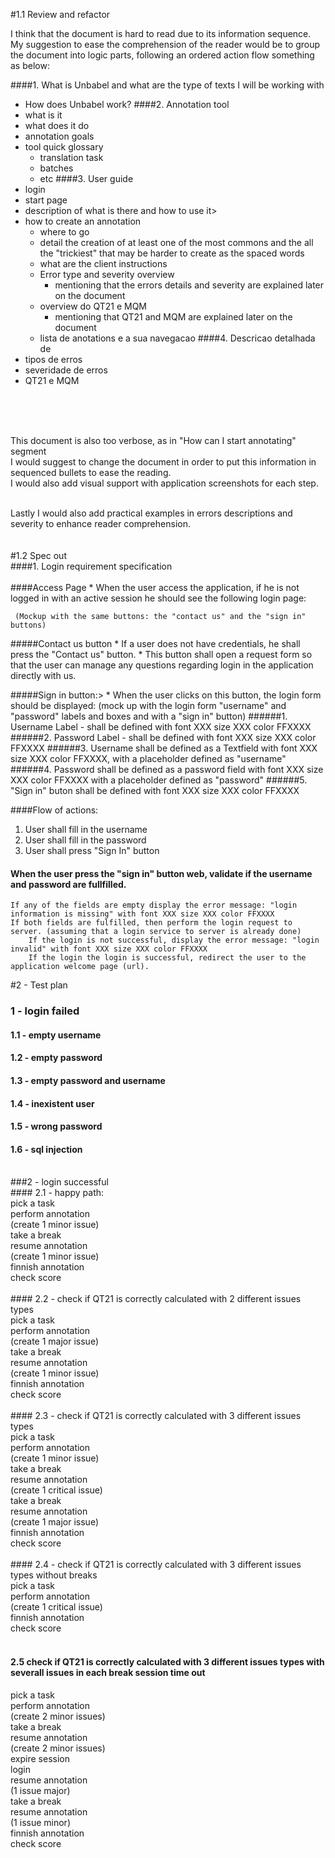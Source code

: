 
#1.1 Review and refactor


I think that the document is hard to read due to its information sequence. My suggestion to ease the comprehension of the reader would be to group the document into logic parts, following an ordered action flow something as below:

####1.  What is Unbabel and what are the type of texts I will be working with
* How does Unbabel work? 
####2. Annotation tool 
* what is it 
* what does it do
* annotation goals
* tool quick glossary
	* translation task
	* batches 
	* etc 
####3. User guide
* login
* start page
* description of what is there and how to use it>
* how to create an annotation 
	* where to go
	* detail the creation of at least one of the most commons and the all the "trickiest" that may be harder to create as the spaced words
	* what are the client instructions
	* Error type and severity overview
		* mentioning that the errors details and severity are explained later on the document 
	* overview do QT21 e MQM
		* mentioning that QT21 and MQM are explained later on the document
	* lista de anotations e a sua navegacao
####4. Descricao detalhada de
* tipos de erros 
* severidade de erros
* QT21 e MQM
<br />
<br />
<br />

This document is also too verbose, as in "How can I start annotating" segment<br />
I would suggest to change the document in order to put this information in sequenced bullets to ease the reading.<br />
I would also add visual support with application screenshots for each step.<br />
<br />

Lastly I would also add practical examples in errors descriptions and severity to enhance reader comprehension.
<br />
<br />
<br />
#1.2 Spec out
<br />
####1. Login requirement specification<br />
<br />
####Access Page
	* When the user access the application, if he is not logged in with an active session he should see the following login page:
		
	 (Mockup with the same buttons: the "contact us" and the "sign in" buttons)
		

#####Contact us button
	* If a user does not have credentials, he shall press the "Contact us" button.
	* This button shall open a request form so that the user can manage any questions regarding login in the application directly with us.

#####Sign in button:>
	* When the user clicks on this button, the login form should be displayed:
	(mock up with the login form "username" and "password" labels and boxes and with a "sign in" button)
######1. Username Label - shall be defined with font XXX size XXX color FFXXXX
######2. Password Label - shall be defined with font XXX size XXX color FFXXXX
######3. Username shall be defined as a Textfield with font XXX size XXX color FFXXXX, with a placeholder defined as "username"
######4. Password shall be defined as a password field with font XXX size XXX color FFXXXX with a placeholder defined as "password"
######5. "Sign in" buton shall be defined with font XXX size XXX color FFXXXX

####Flow of actions:
1. User shall fill in the username
2. User shall fill in the password
3. User shall press "Sign In" button
	
	
#### When the user press the "sign in" button web, validate if the username and password are fullfilled. 
	If any of the fields are empty display the error message: "login information is missing" with font XXX size XXX color FFXXXX
	If both fields are fulfilled, then perform the login request to server. (assuming that a login service to server is already done)
		If the login is not successful, display the error message: "login invalid" with font XXX size XXX color FFXXXX
		If the login the login is successful, redirect the user to the application welcome page (url).
	
	
 
	
#2 - Test plan <br />
### 1 - login failed <br />
#### 1.1 - empty username <br />
#### 1.2 - empty password <br />
#### 1.3 - empty password and username <br />
#### 1.4 - inexistent user <br />
#### 1.5 - wrong password <br />
#### 1.6 - sql injection <br />
 <br />
###2 - login successful <br />
#### 2.1 - happy path: <br />
pick a task <br />
perform annotation <br />
(create 1 minor issue) <br />
take a break <br />
resume annotation <br />
(create 1 minor issue) <br />
finnish annotation <br />
check score <br />
 <br />
#### 2.2 - check if QT21 is correctly calculated with 2 different issues types <br />
pick a task <br />
perform annotation <br />
(create 1 major issue) <br />
take a break <br />
resume annotation <br />
(create 1 minor issue) <br />
finnish annotation <br />
check score <br />
 <br />
#### 2.3 - check if QT21 is correctly calculated with 3 different issues types <br />
pick a task <br />
perform annotation <br />
(create 1 minor issue) <br />
take a break <br />
resume annotation <br />
(create 1 critical issue) <br />
take a break <br />
resume annotation <br />
(create 1 major issue) <br />
finnish annotation <br />
check score <br />
 <br />
#### 2.4 - check if QT21 is correctly calculated with 3 different issues types without breaks <br />
pick a task <br />
perform annotation <br />
(create 1 critical issue) <br />
finnish annotation <br />
check score <br />
 <br />

#### 2.5 check if QT21 is correctly calculated with 3 different issues types with severall issues in each break session time out
pick a task <br />
perform annotation <br />
(create 2 minor issues) <br />
take a break <br />
resume annotation <br />
(create 2 minor issues) <br />
expire session <br />
login <br />
resume annotation <br />
(1 issue major) <br />
take a break <br />
resume annotation <br />
(1 issue minor) <br />
finnish annotation <br />
check score <br />
 <br />
